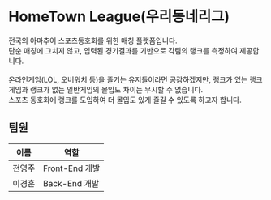 # HomeTown League(우리동네리그)

전국의 아마추어 스포츠동호회를 위한 매칭 플랫폼입니다.
<br>
단순 매칭에 그치지 않고, 입력된 경기결과를 기반으로 각팀의 랭크를 측정하여 제공합니다.
<br>
<br>
온라인게임(LOL, 오버워치 등)을 즐기는 유저들이라면 공감하겠지만, 랭크가 있는 랭크게임과 랭크가 없는 일반게임의 몰입도 차이는 무시할 수 없습니다.
<br>
스포츠 동호회에 랭크를 도입하여 더 몰입도 있게 즐길 수 있도록 하고자 합니다.

## 팀원
|이름|역할|
|---|---|
|전영주|Front-End 개발|
|이경훈|Back-End 개발|

